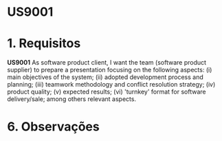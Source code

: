 # US9001

# 1. Requisitos

**US9001** As software product client, I want the team (software product supplier) to prepare a presentation focusing on the following aspects: (i) main objectives of the system; (ii) adopted development process and planning; (iii) teamwork methodology and conflict resolution strategy; (iv) product quality; (v) expected results; (vi) 'turnkey' format for software delivery/sale; among others relevant aspects.

# 6. Observações




